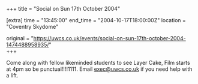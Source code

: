 +++
title = "Social on Sun 17th October 2004"

[extra]
time = "13:45:00"
end_time = "2004-10-17T18:00:00Z"
location = "Coventry Skydome"

original = "https://uwcs.co.uk/events/social-on-sun-17th-october-2004-1474488958935/"    
+++

Come along with fellow likeminded students to see Layer Cake, Film starts at 4pm so be punctual\!\!\!\!1111.  Email exec@uwcs.co.uk if you need help with a lift.

